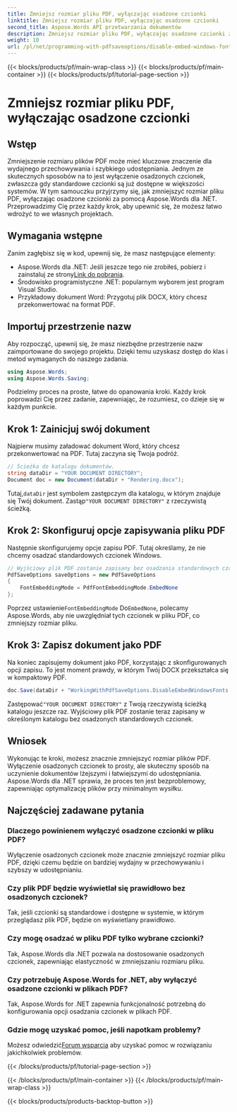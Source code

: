 ```yaml
---
title: Zmniejsz rozmiar pliku PDF, wyłączając osadzone czcionki
linktitle: Zmniejsz rozmiar pliku PDF, wyłączając osadzone czcionki
second_title: Aspose.Words API przetwarzania dokumentów
description: Zmniejsz rozmiar pliku PDF, wyłączając osadzone czcionki za pomocą Aspose.Words dla .NET. Postępuj zgodnie z naszym przewodnikiem krok po kroku, aby zoptymalizować dokumenty pod kątem wydajnego przechowywania i udostępniania.
weight: 10
url: /pl/net/programming-with-pdfsaveoptions/disable-embed-windows-fonts/
---
```


{{< blocks/products/pf/main-wrap-class >}}
{{< blocks/products/pf/main-container >}}
{{< blocks/products/pf/tutorial-page-section >}}

# Zmniejsz rozmiar pliku PDF, wyłączając osadzone czcionki

## Wstęp

Zmniejszenie rozmiaru plików PDF może mieć kluczowe znaczenie dla wydajnego przechowywania i szybkiego udostępniania. Jednym ze skutecznych sposobów na to jest wyłączenie osadzonych czcionek, zwłaszcza gdy standardowe czcionki są już dostępne w większości systemów. W tym samouczku przyjrzymy się, jak zmniejszyć rozmiar pliku PDF, wyłączając osadzone czcionki za pomocą Aspose.Words dla .NET. Przeprowadzimy Cię przez każdy krok, aby upewnić się, że możesz łatwo wdrożyć to we własnych projektach.

## Wymagania wstępne

Zanim zagłębisz się w kod, upewnij się, że masz następujące elementy:

-  Aspose.Words dla .NET: Jeśli jeszcze tego nie zrobiłeś, pobierz i zainstaluj ze strony[Link do pobrania](https://releases.aspose.com/words/net/).
- Środowisko programistyczne .NET: popularnym wyborem jest program Visual Studio.
- Przykładowy dokument Word: Przygotuj plik DOCX, który chcesz przekonwertować na format PDF.

## Importuj przestrzenie nazw

Aby rozpocząć, upewnij się, że masz niezbędne przestrzenie nazw zaimportowane do swojego projektu. Dzięki temu uzyskasz dostęp do klas i metod wymaganych do naszego zadania.

```csharp
using Aspose.Words;
using Aspose.Words.Saving;
```

Podzielmy proces na proste, łatwe do opanowania kroki. Każdy krok poprowadzi Cię przez zadanie, zapewniając, że rozumiesz, co dzieje się w każdym punkcie.

## Krok 1: Zainicjuj swój dokument

Najpierw musimy załadować dokument Word, który chcesz przekonwertować na PDF. Tutaj zaczyna się Twoja podróż.

```csharp
// Ścieżka do katalogu dokumentów.
string dataDir = "YOUR DOCUMENT DIRECTORY";
Document doc = new Document(dataDir + "Rendering.docx");
```

 Tutaj,`dataDir` jest symbolem zastępczym dla katalogu, w którym znajduje się Twój dokument. Zastąp`"YOUR DOCUMENT DIRECTORY"` z rzeczywistą ścieżką.

## Krok 2: Skonfiguruj opcje zapisywania pliku PDF

Następnie skonfigurujemy opcje zapisu PDF. Tutaj określamy, że nie chcemy osadzać standardowych czcionek Windows.

```csharp
// Wyjściowy plik PDF zostanie zapisany bez osadzania standardowych czcionek systemu Windows.
PdfSaveOptions saveOptions = new PdfSaveOptions
{
    FontEmbeddingMode = PdfFontEmbeddingMode.EmbedNone
};
```

 Poprzez ustawienie`FontEmbeddingMode` Do`EmbedNone`, polecamy Aspose.Words, aby nie uwzględniał tych czcionek w pliku PDF, co zmniejszy rozmiar pliku.

## Krok 3: Zapisz dokument jako PDF

Na koniec zapisujemy dokument jako PDF, korzystając z skonfigurowanych opcji zapisu. To jest moment prawdy, w którym Twój DOCX przekształca się w kompaktowy PDF.

```csharp
doc.Save(dataDir + "WorkingWithPdfSaveOptions.DisableEmbedWindowsFonts.pdf", saveOptions);
```

 Zastępować`"YOUR DOCUMENT DIRECTORY"` z Twoją rzeczywistą ścieżką katalogu jeszcze raz. Wyjściowy plik PDF zostanie teraz zapisany w określonym katalogu bez osadzonych standardowych czcionek.

## Wniosek

Wykonując te kroki, możesz znacznie zmniejszyć rozmiar plików PDF. Wyłączenie osadzonych czcionek to prosty, ale skuteczny sposób na uczynienie dokumentów lżejszymi i łatwiejszymi do udostępniania. Aspose.Words dla .NET sprawia, że proces ten jest bezproblemowy, zapewniając optymalizację plików przy minimalnym wysiłku.

## Najczęściej zadawane pytania

### Dlaczego powinienem wyłączyć osadzone czcionki w pliku PDF?
Wyłączenie osadzonych czcionek może znacznie zmniejszyć rozmiar pliku PDF, dzięki czemu będzie on bardziej wydajny w przechowywaniu i szybszy w udostępnianiu.

### Czy plik PDF będzie wyświetlał się prawidłowo bez osadzonych czcionek?
Tak, jeśli czcionki są standardowe i dostępne w systemie, w którym przeglądasz plik PDF, będzie on wyświetlany prawidłowo.

### Czy mogę osadzać w pliku PDF tylko wybrane czcionki?
Tak, Aspose.Words dla .NET pozwala na dostosowanie osadzonych czcionek, zapewniając elastyczność w zmniejszaniu rozmiaru pliku.

### Czy potrzebuję Aspose.Words for .NET, aby wyłączyć osadzone czcionki w plikach PDF?
Tak, Aspose.Words for .NET zapewnia funkcjonalność potrzebną do konfigurowania opcji osadzania czcionek w plikach PDF.

### Gdzie mogę uzyskać pomoc, jeśli napotkam problemy?
 Możesz odwiedzić[Forum wsparcia](https://forum.aspose.com/c/words/8) aby uzyskać pomoc w rozwiązaniu jakichkolwiek problemów.

{{< /blocks/products/pf/tutorial-page-section >}}

{{< /blocks/products/pf/main-container >}}
{{< /blocks/products/pf/main-wrap-class >}}

{{< blocks/products/products-backtop-button >}}
